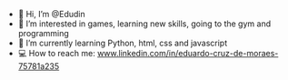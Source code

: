 - 👋 Hi, I’m @Edudin
- 👀 I’m interested in games, learning new skills, going to the gym and programming
- 🌱 I’m currently learning Python, html, css and javascript
- 💻 How to reach me: www.linkedin.com/in/eduardo-cruz-de-moraes-75781a235
<!---
Edudin/Edudin is a ✨ special ✨ repository because its `README.md` (this file) appears on your GitHub profile.
You can click the Preview link to take a look at your changes.
--->
